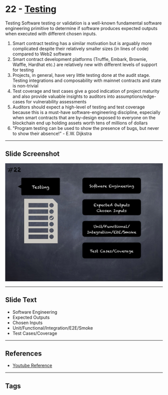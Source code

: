 
# 22 - [Testing](./Testing.md)

Testing Software testing or validation is a well-known fundamental software engineering primitive to determine if software produces expected outputs when executed with different chosen inputs.

1. Smart contract testing has a similar motivation but is arguably more complicated despite their relatively smaller sizes (in lines of code) compared to Web2 software
2. Smart contract development platforms (Truffle, Embark, Brownie, Waffle, Hardhat etc.) are relatively new with different levels of support for testing
3. Projects, in general, have very little testing done at the audit stage. Testing integrations and composability with mainnet contracts and state is non-trivial
4. Test coverage and test cases give a good indication of project maturity and also provide valuable insights to auditors into assumptions/edge-cases for vulnerability assessments
5. Auditors should expect a high-level of testing and test coverage because this is a must-have software-engineering discipline, especially when smart contracts that are by-design exposed to everyone on the blockchain end up holding assets worth tens of millions of dollars
6. "Program testing can be used to show the presence of bugs, but never to show their absence!” - E.W. Dijkstra
___
## Slide Screenshot
![022.png](../../images/6.Audit%20Techniques%20and%20Tools%20101/022.png)
___
## Slide Text
- Software Engineering
- Expected Outputs
- Chosen Inputs
- Unit/Functional/Integration/E2E/Smoke
- Test Cases/Coverage
___
## References
- [Youtube Reference](https://youtu.be/QstpNY1IuqM?t=100)
___
## Tags
